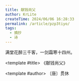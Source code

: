 ```yaml
---
title: 献钱尚父
author: KrLite
createTime: 2024/06/06 16:28:33
permalink: /article/pzp3tiyo/
tags:
  - 摘抄
  - 诗
---
```


<Classic link="https://so.gushiwen.cn/mingju/juv_0d30d62183e6.aspx" authorLink="https://so.gushiwen.cn/authorv_a6acb3e3e0dd.aspx">
满堂花醉三千客，一剑霜寒十四州。

<template #title>
《献钱尚父》
</template>

<template #author>
〔唐〕贯休
</template>
</Classic>

<!-- more -->
